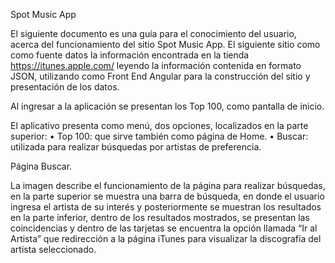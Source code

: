 Spot Music App

El siguiente documento es una guía para el conocimiento del usuario, acerca del funcionamiento del sitio Spot Music App.
El siguiente sitio como como fuente datos la información encontrada en la tienda https://itunes.apple.com/ leyendo la información contenida en formato JSON, utilizando como Front End Angular para la construcción del sitio y presentación de los datos.

Al ingresar a la aplicación se presentan los Top 100, como pantalla de inicio.
 

El aplicativo presenta como menú, dos opciones, localizados en la parte superior:
•	Top 100: que sirve también como página de Home.
•	Buscar: utilizada para realizar búsquedas por artistas de preferencia.








Página Buscar.
 
La imagen describe el funcionamiento de la página para realizar búsquedas, en la parte superior se muestra una barra de búsqueda, en donde el usuario ingresa el artista de su interés y posteriormente se muestran los resultados en la parte inferior, dentro de los resultados mostrados, se presentan las coincidencias y dentro de las tarjetas se encuentra la opción llamada “Ir al Artista” que redirección a la página iTunes para visualizar la discografía del artista seleccionado.

